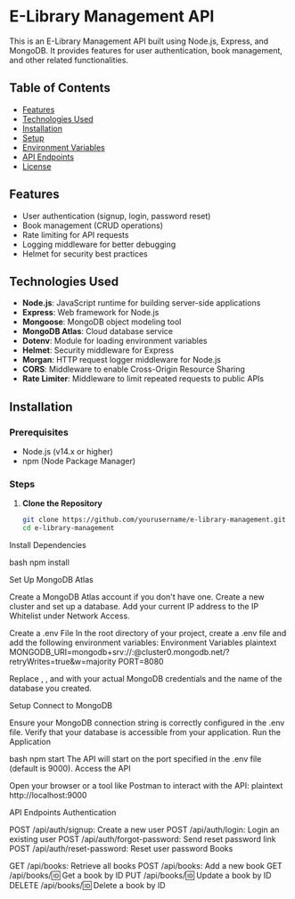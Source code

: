 # E-Library Management API

This is an E-Library Management API built using Node.js, Express, and MongoDB. It provides features for user authentication, book management, and other related functionalities.

## Table of Contents
- [Features](#features)
- [Technologies Used](#technologies-used)
- [Installation](#installation)
- [Setup](#setup)
- [Environment Variables](#environment-variables)
- [API Endpoints](#api-endpoints)
- [License](#license)

## Features
- User authentication (signup, login, password reset)
- Book management (CRUD operations)
- Rate limiting for API requests
- Logging middleware for better debugging
- Helmet for security best practices

## Technologies Used
- **Node.js**: JavaScript runtime for building server-side applications
- **Express**: Web framework for Node.js
- **Mongoose**: MongoDB object modeling tool
- **MongoDB Atlas**: Cloud database service
- **Dotenv**: Module for loading environment variables
- **Helmet**: Security middleware for Express
- **Morgan**: HTTP request logger middleware for Node.js
- **CORS**: Middleware to enable Cross-Origin Resource Sharing
- **Rate Limiter**: Middleware to limit repeated requests to public APIs

## Installation

### Prerequisites
- Node.js (v14.x or higher)
- npm (Node Package Manager)

### Steps
1. **Clone the Repository**
   ```bash
   git clone https://github.com/yourusername/e-library-management.git
   cd e-library-management
Install Dependencies

bash
npm install

Set Up MongoDB Atlas

Create a MongoDB Atlas account if you don't have one.
Create a new cluster and set up a database.
Add your current IP address to the IP Whitelist under Network Access.

Create a .env File
In the root directory of your project, create a .env file and add the following environment variables:
Environment Variables
plaintext
MONGODB_URI=mongodb+srv://<username>:<password>@cluster0.mongodb.net/<dbname>?retryWrites=true&w=majority
PORT=8080

Replace <username>, <password>, and <dbname> with your actual MongoDB credentials and the name of the database you created.

Setup
Connect to MongoDB

Ensure your MongoDB connection string is correctly configured in the .env file.
Verify that your database is accessible from your application.
Run the Application

bash
npm start
The API will start on the port specified in the .env file (default is 9000).
Access the API

Open your browser or a tool like Postman to interact with the API:
plaintext
http://localhost:9000

API Endpoints
Authentication

POST /api/auth/signup: Create a new user
POST /api/auth/login: Login an existing user
POST /api/auth/forgot-password: Send reset password link
POST /api/auth/reset-password: Reset user password
Books

GET /api/books: Retrieve all books
POST /api/books: Add a new book
GET /api/books/:id: Get a book by ID
PUT /api/books/:id: Update a book by ID
DELETE /api/books/:id: Delete a book by ID
